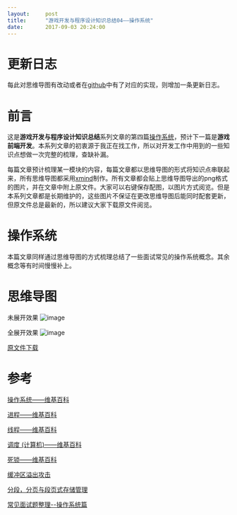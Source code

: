 ```yaml
---
layout:     post
title:      "游戏开发与程序设计知识总结04——操作系统"
date:       2017-09-03 20:24:00
---
```


# 更新日志

每此对思维导图有改动或者在[github](https://github.com/AllenKashiwa/StudyCpp)中有了对应的实现，则增加一条更新日志。

# 前言

这是**游戏开发与程序设计知识总结**系列文章的第四篇[操作系统](http://baizihan.me/2017/09/operating_system/)，预计下一篇是**游戏前端开发**。本系列文章的初衷源于我正在找工作，所以对开发工作中用到的一些知识点想做一次完整的梳理，查缺补漏。

每篇文章预计梳理某一模块的内容，每篇文章都以思维导图的形式将知识点串联起来，所有思维导图都采用[xmind](http://www.xmindchina.net/)制作。所有文章都会贴上思维导图导出的png格式的图片，并在文章中附上原文件。大家可以右键保存配图，以图片方式阅览。但是本系列文章都是长期维护的，这些图片不保证在更改思维导图后能同时配套更新，但原文件总是最新的，所以建议大家下载原文件阅览。

# 操作系统

本篇文章同样通过思维导图的方式梳理总结了一些面试常见的操作系统概念。其余概念等有时间慢慢补上。

# 思维导图

未展开效果
![image](http://baizihan.me/assets/images/in-post/operating_system/operating_system.png)

全展开效果
![image](http://baizihan.me/assets/images/in-post/operating_system/operating_system_all.png)

[原文件下载](http://baizihan.me/assets/files/operating_system.xmind)

# 参考

[操作系统——维基百科](https://zh.wikipedia.org/wiki/%E6%93%8D%E4%BD%9C%E7%B3%BB%E7%BB%9F)

[进程——维基百科](https://zh.wikipedia.org/wiki/%E8%A1%8C%E7%A8%8B)

[线程——维基百科](https://zh.wikipedia.org/wiki/%E7%BA%BF%E7%A8%8B)

[调度 (计算机)——维基百科](https://zh.wikipedia.org/wiki/%E8%B0%83%E5%BA%A6_(%E8%AE%A1%E7%AE%97%E6%9C%BA))

[死锁——维基百科](https://zh.wikipedia.org/wiki/%E6%AD%BB%E9%94%81)

[缓冲区溢出攻击](http://www.cnblogs.com/fanzhidongyzby/archive/2013/08/10/3250405.html)

[分段，分页与段页式存储管理](http://blog.csdn.net/zephyr_be_brave/article/details/8944967)

[常见面试题整理--操作系统篇](https://zhuanlan.zhihu.com/p/23755202)
